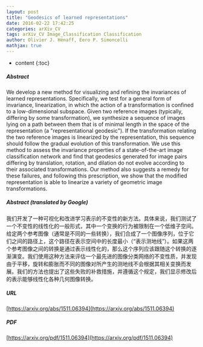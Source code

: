 ```yaml
---
layout: post
title: "Geodesics of learned representations"
date: 2016-02-22 17:42:25
categories: arXiv_CV
tags: arXiv_CV Image_Classification Classification
author: Olivier J. Hénaff, Eero P. Simoncelli
mathjax: true
---
```


* content
{:toc}

##### Abstract
We develop a new method for visualizing and refining the invariances of learned representations. Specifically, we test for a general form of invariance, linearization, in which the action of a transformation is confined to a low-dimensional subspace. Given two reference images (typically, differing by some transformation), we synthesize a sequence of images lying on a path between them that is of minimal length in the space of the representation (a "representational geodesic"). If the transformation relating the two reference images is linearized by the representation, this sequence should follow the gradual evolution of this transformation. We use this method to assess the invariance properties of a state-of-the-art image classification network and find that geodesics generated for image pairs differing by translation, rotation, and dilation do not evolve according to their associated transformations. Our method also suggests a remedy for these failures, and following this prescription, we show that the modified representation is able to linearize a variety of geometric image transformations.

##### Abstract (translated by Google)
我们开发了一种可视化和改进学习表示的不变性的新方法。具体来说，我们测试了一个不变性的线性化的一般形式，其中一个变换的行为被限制在一个低维子空间。给定两个参考图像（通常是不同的一些转换），我们合成了一个图像序列，位于它们之间的路径上，这个路径在表示空间中的长度最小（“表示测地线”）。如果这两个参考图像之间的转换是通过表示线性化的，那么这个序列应该跟随这个转换的逐渐演变。我们使用这种方法来评估一个最先进的图像分类网络的不变性质，并发现由于平移，旋转和膨胀而不同的图像对所产生的测地线不会根据其相关变换而发展。我们的方法也提出了这些失败的补救措施，并遵循这个规定，我们显示修改后的表示能够线性化各种几何图像转换。

##### URL
[https://arxiv.org/abs/1511.06394](https://arxiv.org/abs/1511.06394)

##### PDF
[https://arxiv.org/pdf/1511.06394](https://arxiv.org/pdf/1511.06394)

